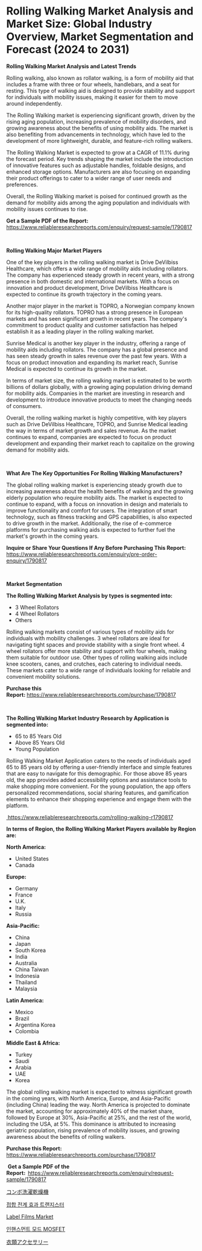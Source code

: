 <p><h1>Rolling Walking Market Analysis and Market Size: Global Industry Overview, Market Segmentation and Forecast (2024 to 2031)</h1></p><p><strong>Rolling Walking Market Analysis and Latest Trends</strong></p>
<p><p>Rolling walking, also known as rollator walking, is a form of mobility aid that includes a frame with three or four wheels, handlebars, and a seat for resting. This type of walking aid is designed to provide stability and support for individuals with mobility issues, making it easier for them to move around independently.</p><p>The Rolling Walking market is experiencing significant growth, driven by the rising aging population, increasing prevalence of mobility disorders, and growing awareness about the benefits of using mobility aids. The market is also benefiting from advancements in technology, which have led to the development of more lightweight, durable, and feature-rich rolling walkers.</p><p>The Rolling Walking Market is expected to grow at a CAGR of 11.1% during the forecast period. Key trends shaping the market include the introduction of innovative features such as adjustable handles, foldable designs, and enhanced storage options. Manufacturers are also focusing on expanding their product offerings to cater to a wider range of user needs and preferences.</p><p>Overall, the Rolling Walking market is poised for continued growth as the demand for mobility aids among the aging population and individuals with mobility issues continues to rise.</p></p>
<p><strong>Get a Sample PDF of the Report:&nbsp;</strong> <a href="https://www.reliableresearchreports.com/enquiry/request-sample/1790817">https://www.reliableresearchreports.com/enquiry/request-sample/1790817</a></p>
<p>&nbsp;</p>
<p><strong>Rolling Walking Major Market Players</strong></p>
<p><p>One of the key players in the rolling walking market is Drive DeVilbiss Healthcare, which offers a wide range of mobility aids including rollators. The company has experienced steady growth in recent years, with a strong presence in both domestic and international markets. With a focus on innovation and product development, Drive DeVilbiss Healthcare is expected to continue its growth trajectory in the coming years.</p><p>Another major player in the market is TOPRO, a Norwegian company known for its high-quality rollators. TOPRO has a strong presence in European markets and has seen significant growth in recent years. The company's commitment to product quality and customer satisfaction has helped establish it as a leading player in the rolling walking market.</p><p>Sunrise Medical is another key player in the industry, offering a range of mobility aids including rollators. The company has a global presence and has seen steady growth in sales revenue over the past few years. With a focus on product innovation and expanding its market reach, Sunrise Medical is expected to continue its growth in the market.</p><p>In terms of market size, the rolling walking market is estimated to be worth billions of dollars globally, with a growing aging population driving demand for mobility aids. Companies in the market are investing in research and development to introduce innovative products to meet the changing needs of consumers.</p><p>Overall, the rolling walking market is highly competitive, with key players such as Drive DeVilbiss Healthcare, TOPRO, and Sunrise Medical leading the way in terms of market growth and sales revenue. As the market continues to expand, companies are expected to focus on product development and expanding their market reach to capitalize on the growing demand for mobility aids.</p></p>
<p>&nbsp;</p>
<p><strong>What Are The Key Opportunities For Rolling Walking Manufacturers?</strong></p>
<p><p>The global rolling walking market is experiencing steady growth due to increasing awareness about the health benefits of walking and the growing elderly population who require mobility aids. The market is expected to continue to expand, with a focus on innovation in design and materials to improve functionality and comfort for users. The integration of smart technology, such as fitness tracking and GPS capabilities, is also expected to drive growth in the market. Additionally, the rise of e-commerce platforms for purchasing walking aids is expected to further fuel the market's growth in the coming years.</p></p>
<p><strong>Inquire or Share Your Questions If Any Before Purchasing This Report:</strong> <a href="https://www.reliableresearchreports.com/enquiry/pre-order-enquiry/1790817">https://www.reliableresearchreports.com/enquiry/pre-order-enquiry/1790817</a></p>
<p>&nbsp;</p>
<p><strong>Market Segmentation</strong></p>
<p><strong>The Rolling Walking Market Analysis by types is segmented into:</strong></p>
<p><ul><li>3 Wheel Rollators</li><li>4 Wheel Rollators</li><li>Others</li></ul></p>
<p><p>Rolling walking markets consist of various types of mobility aids for individuals with mobility challenges. 3 wheel rollators are ideal for navigating tight spaces and provide stability with a single front wheel. 4 wheel rollators offer more stability and support with four wheels, making them suitable for outdoor use. Other types of rolling walking aids include knee scooters, canes, and crutches, each catering to individual needs. These markets cater to a wide range of individuals looking for reliable and convenient mobility solutions.</p></p>
<p><strong>Purchase this Report:&nbsp;</strong><a href="https://www.reliableresearchreports.com/purchase/1790817">https://www.reliableresearchreports.com/purchase/1790817</a></p>
<p>&nbsp;</p>
<p><strong>The Rolling Walking Market Industry Research by Application is segmented into:</strong></p>
<p><ul><li>65 to 85 Years Old</li><li>Above 85 Years Old</li><li>Young Population</li></ul></p>
<p><p>Rolling Walking Market Application caters to the needs of individuals aged 65 to 85 years old by offering a user-friendly interface and simple features that are easy to navigate for this demographic. For those above 85 years old, the app provides added accessibility options and assistance tools to make shopping more convenient. For the young population, the app offers personalized recommendations, social sharing features, and gamification elements to enhance their shopping experience and engage them with the platform.</p></p>
<p><a href="https://www.reliableresearchreports.com/rolling-walking-r1790817">&nbsp;https://www.reliableresearchreports.com/rolling-walking-r1790817</a></p>
<p><strong>In terms of Region, the Rolling Walking Market Players available by Region are:</strong></p>
<p>
    <p> <strong> North America: </strong>
        <ul>
            <li>United States</li>
            <li>Canada</li>
        </ul>
        </p> 
    <p> <strong> Europe: </strong>
        <ul>
            <li>Germany</li>
            <li>France</li>
            <li>U.K.</li>
            <li>Italy</li>
            <li>Russia</li>
        </ul>
        </p> 
    <p> <strong> Asia-Pacific: </strong>
        <ul>
            <li>China</li>
            <li>Japan</li>
            <li>South Korea</li>
            <li>India</li>
            <li>Australia</li>
            <li>China Taiwan</li>
            <li>Indonesia</li>
            <li>Thailand</li>
            <li>Malaysia</li>
        </ul>
        </p> 
    <p> <strong> Latin America: </strong>
        <ul>
            <li>Mexico</li>
            <li>Brazil</li>
            <li>Argentina Korea</li>
            <li>Colombia</li>
        </ul>
        </p> 
    <p> <strong> Middle East & Africa: </strong>
        <ul>
            <li>Turkey</li>
            <li>Saudi</li>
            <li>Arabia</li>
            <li>UAE</li>
            <li>Korea</li>
        </ul>
    </p>
    </p>
<p><p>The global rolling walking market is expected to witness significant growth in the coming years, with North America, Europe, and Asia-Pacific (including China) leading the way. North America is projected to dominate the market, accounting for approximately 40% of the market share, followed by Europe at 30%, Asia-Pacific at 25%, and the rest of the world, including the USA, at 5%. This dominance is attributed to increasing geriatric population, rising prevalence of mobility issues, and growing awareness about the benefits of rolling walkers.</p></p>
<p><strong>Purchase this Report: </strong><a href="https://www.reliableresearchreports.com/purchase/1790817">https://www.reliableresearchreports.com/purchase/1790817</a></p>
<p>&nbsp;<strong>Get a Sample PDF of the Report:&nbsp;&nbsp;</strong><a href="https://www.reliableresearchreports.com/enquiry/request-sample/1790817">https://www.reliableresearchreports.com/enquiry/request-sample/1790817</a></p>
<p><strong></strong></p>
<p><p><a href="https://github.com/hilmi-2a/Market-Research-Report-List-1/blob/main/130021332087.md">コンボ洗濯乾燥機</a></p><p><a href="https://github.com/nuekbpymrrz5/Market-Research-Report-List-1/blob/main/869786029333.md">접합 전계 효과 트랜지스터</a></p><p><a href="https://issuu.com/reportprime-2/docs/label-films-market-size-2030.pptx">Label Films Market</a></p><p><a href="https://github.com/BrettWeberrt8767765/Market-Research-Report-List-1/blob/main/240359229334.md">인핸스먼트 모드 MOSFET</a></p><p><a href="https://github.com/jkjreqjscoxx7/Market-Research-Report-List-1/blob/main/787433932086.md">衣類アクセサリー</a></p></p>